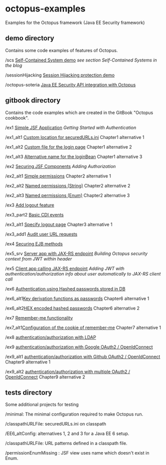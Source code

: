 # octopus-examples
Examples for the Octopus framework (Java EE Security framework)

## demo directory

Contains some code examples of features of Octopus.

/scs [Self-Contained System demo](https://www.atbash.be/2017/09/28/release_octopus_v097/) _see section Self-Contained Systems in the blog_

/sessionHijacking [Session Hijacking protection demo](https://www.atbash.be/2017/11/06/session-hijacking-protection-with-octopus-framework/)

/octopus-soteria [Java EE Security API integration with Octopus]( http://www.atbash.be/2018/01/08/java-ee-security-api-integration-with-octopus)

## gitbook directory

Contains the code examples which are created in the GitBook "Octopus cookbook".

/ex1 [Simple JSF Application](https://rdebusscher.gitbooks.io/octopus-cookbook/content/chapter1.html) _Getting Started with Authentication_

/ex1_alt1 [Custom location for securedURLs.ini](https://rdebusscher.gitbooks.io/octopus-cookbook/content/chapter1.html) Chapter1 alternative 1

/ex1_alt2 [Custom file for the login page](https://rdebusscher.gitbooks.io/octopus-cookbook/content/chapter1.html) Chapter1 alternative 2

/ex1_alt3 [Alternative name for the loginBean](https://rdebusscher.gitbooks.io/octopus-cookbook/content/chapter1.html) Chapter1 alternative 3

/ex2 [Securing JSF Components](https://rdebusscher.gitbooks.io/octopus-cookbook/content/chapter2.html) _Adding Authorization_

/ex2_alt1 [Simple permissions](https://rdebusscher.gitbooks.io/octopus-cookbook/content/chapter2.html) Chapter2 alternative 1

/ex2_alt2 [Named permissions (String)](https://rdebusscher.gitbooks.io/octopus-cookbook/content/chapter2.html) Chapter2 alternative 2

/ex2_alt3 [Named permissions (Enum)](https://rdebusscher.gitbooks.io/octopus-cookbook/content/chapter2.html) Chapter2 alternative 3

/ex3 [Add logout feature](https://rdebusscher.gitbooks.io/octopus-cookbook/content/chapter3.html)

/ex3_part2 [Basic CDI events](https://rdebusscher.gitbooks.io/octopus-cookbook/content/chapter3.html)

/ex3_alt1 [Specify logout page](https://rdebusscher.gitbooks.io/octopus-cookbook/content/chapter3.html) Chapter3 alternative 1

/ex3_add1 [Audit user URL requests](https://rdebusscher.gitbooks.io/octopus-cookbook/content/chapter3.html)

/ex4 [Securing EJB methods](https://rdebusscher.gitbooks.io/octopus-cookbook/content/chapter4.html)

/ex5_srv [Server app with JAX-RS endpoint](https://rdebusscher.gitbooks.io/octopus-cookbook/content/chapter5.html) _Building Octopus security context from JWT within header_

/ex5 [Client app calling JAX-RS endpoint](https://rdebusscher.gitbooks.io/octopus-cookbook/content/chapter5.html) _Adding JWT with authentication/authorization info about user automatically to JAX-RS client call_

/ex6 [Authentication using Hashed passwords stored in DB](https://rdebusscher.gitbooks.io/octopus-cookbook/content/chapter-6.html)

/ex6_alt1[Key derivation functions as passwords](https://rdebusscher.gitbooks.io/octopus-cookbook/content/chapter-6.html) Chapter6 alternative 1

/ex6_alt2[HEX encoded hashed passwords](https://rdebusscher.gitbooks.io/octopus-cookbook/content/chapter-6.html) Chapter6 alternative 2

/ex7 [Remember-me functionality](https://rdebusscher.gitbooks.io/octopus-cookbook/content/chapter-7.html)

/ex7_alt1[Configuration of the cookie of remember-me](https://rdebusscher.gitbooks.io/octopus-cookbook/content/chapter-7.html) Chapter7 alternative 1

/ex8 [authentication/authorization with LDAP](https://rdebusscher.gitbooks.io/octopus-cookbook/content/chapter-8.html)

/ex9 [authentication/authorization with Google OAuth2 / OpenIdConnect](https://rdebusscher.gitbooks.io/octopus-cookbook/content/chapter-9.html)

/ex9_alt1 [authentication/authorization with Github OAuth2 / OpenIdConnect](https://rdebusscher.gitbooks.io/octopus-cookbook/content/chapter-9.html) Chapter9 alternative 1

/ex9_alt2 [authentication/authorization with multiple OAuth2 / OpenIdConnect](https://rdebusscher.gitbooks.io/octopus-cookbook/content/chapter-9.html) Chapter9 alternative 2

## tests directory

Some additional projects for testing

/minimal: The minimal configuration required to make Octopus run.

/classpathURLFile: securedURLs.ini on classpath

/EE6_altConfig: alternatives 1, 2 and 3 for a Java EE 6 setup.

/classpathURLFile: URL patterns defined in a classpath file.

/permissionEnumMissing : JSF view uses name which doesn't exist in Enum.

